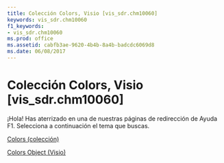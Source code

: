 ```yaml
---
title: Colección Colors, Visio [vis_sdr.chm10060]
keywords: vis_sdr.chm10060
f1_keywords:
- vis_sdr.chm10060
ms.prod: office
ms.assetid: cabfb3ae-9620-4b4b-8a4b-badcdc6069d8
ms.date: 06/08/2017
---
```





# Colección Colors, Visio [vis_sdr.chm10060]

¡Hola! Has aterrizado en una de nuestras páginas de redirección de Ayuda F1. Selecciona a continuación el tema que buscas.


 [Colors (colección)](http://msdn.microsoft.com/library/colors-object-visio%28Office.15%29.aspx)


 [Colors Object (Visio)](http://msdn.microsoft.com/library/54ac5c47-5e6a-b1bf-6a5d-c5439a00438f.aspx)

